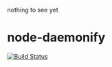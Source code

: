 nothing to see yet

# node-daemonify

[![Build Status](https://travis-ci.org/tarruda/node-daemonify.png)](https://travis-ci.org/tarruda/node-daemonify)
<br>


